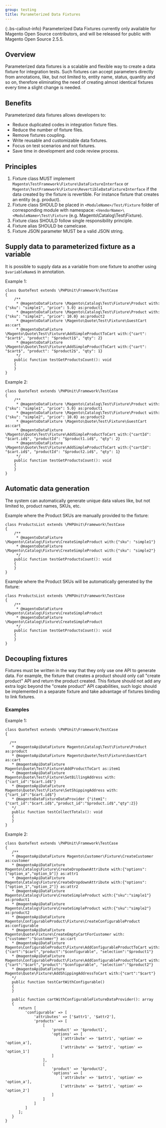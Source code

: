 ```yaml
---
group: testing
title: Parameterized Data Fixtures
---
```


{:.bs-callout-info}
Parameterized Data Fixtures currently only available for Magento Open Source contributors, and will be released for public with Magento Open Source 2.5.5.

## Overview

Parameterized data fixtures is a scalable and flexible way to create a data fixture for integration tests. Such fixtures can accept parameters directly from annotations, like, but not limited to, entity name, status, quantity and so on,
therefore eliminating the need of creating almost identical fixtures every time a slight change is needed.

## Benefits

Parameterized data fixtures allows developers to:

-  Reduce duplicated codes in integration fixture files.
-  Reduce the number of fixture files.
-  Remove fixtures coupling.
-  Write reusable and customizable data fixtures.
-  Focus on test scenarios and not fixtures.
-  Save time in development and code review process.

## Principles

1. Fixture class MUST implement `Magento\TestFramework\Fixture\DataFixtureInterface` or  `Magento\TestFramework\Fixture\RevertibleDataFixtureInterface` if the data created by the fixture is revertible. For instance fixture that creates an entity (e.g. product).
1. Fixture class SHOULD be placed in `<ModuleName>/Test/Fixture` folder of corresponding module with namespace: `<VendorName>\<ModuleName>\Test\Fixture` (e.g. Magento\Catalog\Test\Fixture).
1. Fixture class SHOULD follow single responsibility principle.
1. Fixture alias SHOULD be camelcase.
1. Fixture JSON parameter MUST be a valid JSON string.

## Supply data to parameterized fixture as a variable

It is possible to supply data as a variable from one fixture to another using `$variableName$` in annotation. 

Example 1:

```php?start_inline=1
class QuoteTest extends \PHPUnit\Framework\TestCase
{
    /**
     * @magentoDataFixture \Magento\Catalog\Test\Fixture\Product with:{"sku": "simple1", "price": 5.0} as:product1
     * @magentoDataFixture \Magento\Catalog\Test\Fixture\Product with:{"sku": "simple2", "price": 10.0} as:product2
     * @magentoDataFixture \Magento\Quote\Test\Fixture\GuestCart as:cart
     * @magentoDataFixture \Magento\Quote\Test\Fixture\AddSimpleProductToCart with:{"cart": "$cart$", "product": "$product1$", "qty": 2}
     * @magentoDataFixture \Magento\Quote\Test\Fixture\AddSimpleProductToCart with:{"cart": "$cart$", "product": "$product2$", "qty": 1}
     */
    public function testGetProductsCount(): void
    {
    }
}
```

Example 2:

```php?start_inline=1
class QuoteTest extends \PHPUnit\Framework\TestCase
{
    /**
     * @magentoDataFixture \Magento\Catalog\Test\Fixture\Product with:{"sku": "simple1", "price": 5.0} as:product1
     * @magentoDataFixture \Magento\Catalog\Test\Fixture\Product with:{"sku": "simple2", "price": 10.0} as:product2
     * @magentoDataFixture \Magento\Quote\Test\Fixture\GuestCart as:cart
     * @magentoDataFixture \Magento\Quote\Test\Fixture\AddSimpleProductToCart with:{"cartId": "$cart.id$", "productId": "$product1.id$", "qty": 2}
     * @magentoDataFixture \Magento\Quote\Test\Fixture\AddSimpleProductToCart with:{"cartId": "$cart.id$", "productId": "$product2.id$", "qty": 1}
     */
    public function testGetProductsCount(): void
    {
    }
}
```

## Automatic data generation

The system can automatically generate unique data values like, but not limited to, product names, SKUs, etc.

Example where the Product SKUs are manually provided to the fixture:

```php?start_inline=1
class ProductsList extends \PHPUnit\Framework\TestCase
{
    /**
     * @magentoDataFixture \Magento\Catalog\Fixture\CreateSimpleProduct with:{"sku": "simple1"}
     * @magentoDataFixture \Magento\Catalog\Fixture\CreateSimpleProduct with:{"sku": "simple2"}
     */
    public function testGetProductsCount(): void
    {
    }
}
```

Example where the Product SKUs will be automatically generated by the fixture:

```php?start_inline=1
class ProductsList extends \PHPUnit\Framework\TestCase
{
    /**
     * @magentoDataFixture \Magento\Catalog\Fixture\CreateSimpleProduct
     * @magentoDataFixture \Magento\Catalog\Fixture\CreateSimpleProduct
     */
    public function testGetProductsCount(): void
    {
    }
}
```

## Decoupling fixtures

Fixtures must be written in the way that they only use one API to generate data. For example, the fixture that creates
a product should only call "create product" API and return the product created. This fixture should not add any extra
logic beyond the "create product" API capabilities, such logic should be implemented in a separate fixture and take
advantage of fixtures binding to link fixtures.

### Examples

Example 1:

```php?start_inline=1
class QuoteTest extends \PHPUnit\Framework\TestCase
{

  /**
   * @magentoApiDataFixture Magento\Catalog\Test\Fixture\Product as:product
   * @magentoApiDataFixture Magento\Quote\Test\Fixture\GuestCart as:cart
   * @magentoApiDataFixture Magento\Quote\Test\Fixture\AddProductToCart as:item1
   * @magentoApiDataFixture Magento\Quote\Test\Fixture\SetBillingAddress with:{"cart_id":"$cart.id$"}
   * @magentoApiDataFixture Magento\Quote\Test\Fixture\SetShippingAddress with:{"cart_id":"$cart.id$"}
   * @magentoDataFixtureDataProvider {"item1":{"cart_id":"$cart.id$","product_id":"$product.id$","qty":2}}
   */
   public function testCollectTotals(): void
   {
   }
}
```

Example 2:

```php?start_inline=1
class QuoteTest extends \PHPUnit\Framework\TestCase
{
   /**
   * @magentoApiDataFixture Magento\Customer\Fixture\CreateCustomer as:customer
   * @magentoApiDataFixture Magento\Catalog\Fixture\CreateDropdownAttribute with:{"options":["option_a","option_b"]} as:attr1
   * @magentoApiDataFixture Magento\Catalog\Fixture\CreateDropdownAttribute with:{"options":["option_1","option_2"]} as:attr2
   * @magentoApiDataFixture Magento\Catalog\Fixture\CreateSimpleProduct with:{"sku":"simple1"} as:product1
   * @magentoApiDataFixture Magento\Catalog\Fixture\CreateSimpleProduct with:{"sku":"simple2"} as:product2
   * @magentoApiDataFixture Magento\ConfigurableProduct\Fixture\CreateConfigurableProduct as:configurable
   * @magentoApiDataFixture Magento\Quote\Fixture\CreateEmptyCartForCustomer with:{"customer":"$customer"} as:cart
   * @magentoApiDataFixture Magento\ConfigurableProduct\Fixture\AddConfigurableProductToCart with:{"cart":"$cart","product":"$configurable", "selection":"$product1"}
   * @magentoApiDataFixture Magento\ConfigurableProduct\Fixture\AddConfigurableProductToCart with:{"cart":"$cart","product":"$configurable", "selection":"$product2"}
   * @magentoApiDataFixture Magento\Quote\Fixture\AddShippingAddressToCart with:{"cart":"$cart"}
   */
   public function testCartWithConfigurable()
   {
   }

   public function cartWithConfigurableFixtureDataProvider(): array
   {
      return [
         'configurable' => [
             'attributes' => ['$attr1', '$attr2'],
             'products' => [
                 [
                     'product' => '$product1',
                     'options' => [
                         ['attribute' => '$attr1', 'option' => 'option_a'],
                         ['attribute' => '$attr2', 'option' => 'option_1']
                     ]
                 ],
                 [
                     'product' => '$product2',
                     'options' => [
                         ['attribute' => '$attr1', 'option' => 'option_a'],
                         ['attribute' => '$attr1', 'option' => 'option_2']
                     ]
                 ]
             ]
         ]
      ];
   }
}
```
